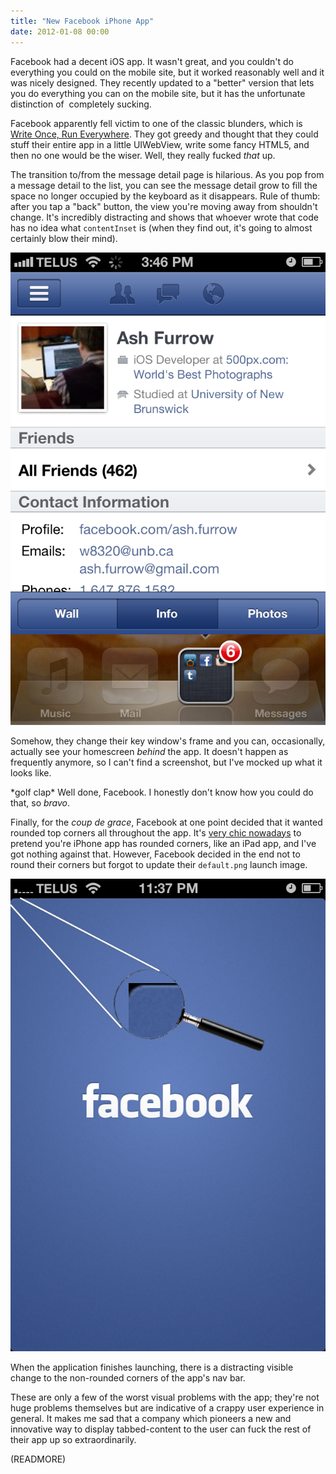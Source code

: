 ```yaml
---
title: "New Facebook iPhone App"
date: 2012-01-08 00:00
---
```


Facebook had a decent iOS app. It wasn't great, and you couldn't do everything you could on the mobile site, but it worked reasonably well and it was nicely designed. They recently updated to a "better" version that lets you do everything you can on the mobile site, but it has the unfortunate distinction of &nbsp;completely sucking.&nbsp;

Facebook apparently fell victim to one of the classic blunders, which is [Write Once, Run Everywhere](http://www.readwriteweb.com/mobile/2011/09/how-facebook-mobile-was-design.php). They got greedy and thought that they could stuff their entire app in a little UIWebView, write some fancy HTML5, and then no one would be the wiser. Well, they really fucked _that_ up.

The transition to/from the message detail page is hilarious. As you pop from a message detail to the list, you can see the message detail grow to fill the space no longer occupied by the keyboard as it disappears. Rule of thumb: after you tap a "back" button, the view you're moving away from shouldn't change. It's incredibly distracting and shows that whoever wrote that code has no idea what `contentInset` is (when they find out, it's going to almost certainly blow their mind).

 ![](/img/import/blog/2012/01/new-facebook-iphone-app/A5B8084091084EC29F08A81BF04DEC3E.png)

Somehow, they change their key window's frame and you can, occasionally, actually see your homescreen _behind_ the app. It doesn't happen as frequently anymore, so I can't find a screenshot, but I've mocked up what it looks like.

\*golf clap\* Well done, Facebook. I honestly don't know how you could do that, so _bravo_.

Finally, for the _coup de grace_, Facebook at one point decided that it wanted rounded top corners all throughout the app. It's [very chic nowadays](http://stackoverflow.com/questions/8735969/applying-rounded-corners-for-the-whole-application) to pretend you're iPhone app has rounded corners, like an iPad app, and I've got nothing against that. However, Facebook decided in the end not to round their corners but forgot to update their `default.png` launch image.

 ![](/img/import/blog/2012/01/new-facebook-iphone-app/33B761481E564800B002935B5E4F3021.png)

When the application finishes launching, there is a distracting visible change to the non-rounded corners of the app's nav bar.

These are only a few of the worst visual problems with the app; they're not huge problems themselves but are indicative of a crappy user experience in general. It makes me sad that a company which pioneers a new and innovative way to display tabbed-content to the user can fuck the rest of their app up so extraordinarily.

(READMORE)
